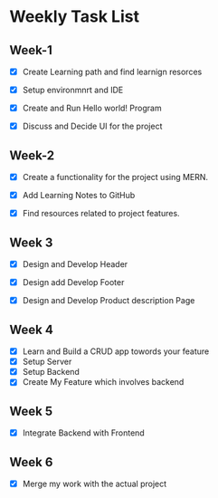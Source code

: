 # Weekly Task List
## Week-1

- [x] Create Learning path and find learnign resorces 
- [x] Setup environmnrt and IDE
- [x] Create and Run Hello world! Program 
- [x] Discuss and Decide UI for the project


## Week-2

- [x] Create a functionality for the project using MERN.
- [x] Add Learning Notes to GitHub
- [x] Find resources related to project features.


## Week 3

- [x] Design and Develop Header
- [x] Design add Develop Footer
- [x] Design and Develop Product description Page


## Week 4

- [x] Learn and Build a CRUD app towords your feature
- [x] Setup Server
- [x] Setup Backend
- [x] Create My Feature which involves backend

## Week 5

- [x] Integrate Backend with Frontend


## Week 6
- [x] Merge my work with the actual project
